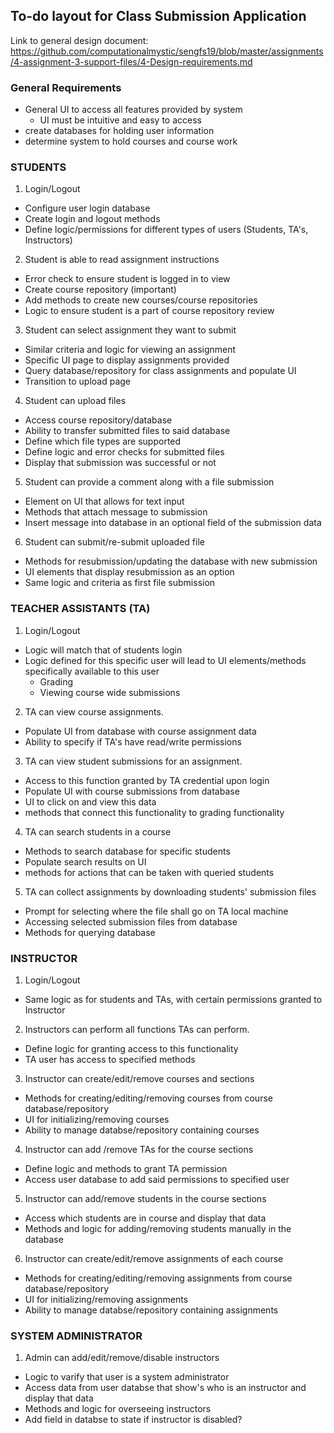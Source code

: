 ## To-do layout for Class Submission Application 

 Link to general design document: https://github.com/computationalmystic/sengfs19/blob/master/assignments/4-assignment-3-support-files/4-Design-requirements.md

### General Requirements 
- General UI to access all features provided by system
	- UI must be intuitive and easy to access
- create databases for holding user information
- determine system to hold courses and course work 

### STUDENTS
1. Login/Logout

 - Configure user login database
 - Create login and logout methods
 - Define logic/permissions for different types of users (Students, TA's, Instructors)
 
2. Student is able to read assignment instructions

- Error check to ensure student is logged in to view
- Create course repository (important)
- Add methods to create new courses/course repositories
- Logic to ensure student is a part of course repository review 
 
3. Student can select assignment they want to submit

- Similar criteria and logic for viewing an assignment 
- Specific UI page to display assignments provided
- Query database/repository for class assignments and populate UI
- Transition to upload page
  
4. Student can upload files 

- Access course repository/database
- Ability to transfer submitted files to said database
- Define which file types are supported
- Define logic and error checks for submitted files
- Display that submission was successful or not
 
5. Student can provide a comment along with a file submission

- Element on UI that allows for text input
- Methods that attach message to submission
- Insert message into database in an optional field of the submission data
  
6. Student can submit/re-submit uploaded file 

- Methods for resubmission/updating the database with new submission
- UI elements that display resubmission as an option
- Same logic and criteria as first file submission 
  
### TEACHER ASSISTANTS (TA)
1. Login/Logout

- Logic will match that of students login
- Logic defined for this specific user will lead to UI elements/methods specifically available to this user
	- Grading
	- Viewing course wide submissions
 
2. TA can view course assignments.

- Populate UI from database with course assignment data
- Ability to specify if TA's have read/write permissions 

3. TA can view student submissions for an assignment.

- Access to this function granted by TA credential upon login
- Populate UI with course submissions from database
- UI to click on and view this data
- methods that connect this functionality to grading functionality 
 
4. TA can search students in a course

- Methods to search database for specific students
- Populate search results on UI
- methods for actions that can be taken with queried students 
  
5. TA can collect assignments by downloading students' submission files

- Prompt for selecting where the file shall go on TA local machine
- Accessing selected submission files from database
- Methods for querying database

### INSTRUCTOR
 1. Login/Logout
 
 - Same logic as for students and TAs, with certain permissions granted to Instructor 

2. Instructors can perform all functions TAs can perform.

- Define logic for granting access to this functionality 
- TA user has access to specified methods

3. Instructor can create/edit/remove courses and sections

- Methods for creating/editing/removing courses from course database/repository
- UI for initializing/removing courses
- Ability to manage databse/repository containing courses 
	 
4. Instructor can add /remove TAs for the course sections

- Define logic and methods to grant TA permission
- Access user database to add said permissions to specified user

5. Instructor can add/remove students in the course sections

- Access which students are in course and display that data
- Methods and logic for adding/removing students manually in the database

6. Instructor can create/edit/remove assignments of each course

- Methods for creating/editing/removing assignments from course database/repository
- UI for initializing/removing assignments
- Ability to manage databse/repository containing assignments

### SYSTEM ADMINISTRATOR
1. Admin can add/edit/remove/disable instructors
- Logic to varify that user is a system administrator 
- Access data from user databse that show's who is an instructor and display that data
- Methods and logic for overseeing instructors 
- Add field in databse to state if instructor is disabled?
	  
